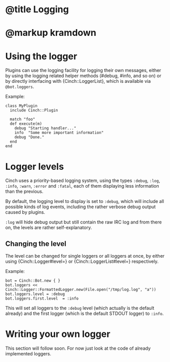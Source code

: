 # @title Logging
# @markup kramdown

# Using the logger

Plugins can use the logging facility for logging their own messages,
either by using the logging related helper methods (#debug, #info, and
so on) or by directly interfacing with {Cinch::LoggerList}, which is
available via `@bot.loggers`.

Example:

    class MyPlugin
      include Cinch::Plugin

      match "foo"
      def execute(m)
        debug "Starting handler..."
        info  "Some more important information"
        debug "Done."
      end
    end

# Logger levels

Cinch uses a priority-based logging system, using the types `:debug`,
`:log`, `:info`, `:warn`, `:error` and `:fatal`, each of them
displaying less information than the previous.

By default, the logging level to display is set to `:debug`, which
will include all possible kinds of log events, including the rather
verbose debug output caused by plugins.

`:log` will hide debug output but still contain the raw IRC log and
from there on, the levels are rather self-explanatory.

## Changing the level

The level can be changed for single loggers or all loggers at once, by either using {Cinch::Logger#level=} or {Cinch::LoggerList#level=} respectively.

Example:

    bot = Cinch::Bot.new { }
    bot.loggers << Cinch::Logger::FormattedLogger.new(File.open("/tmp/log.log", "a"))
    bot.loggers.level = :debug
    bot.loggers.first.level  = :info

This will set all loggers to the `:debug` level (which actually is the
default already) and the first logger (which is the default STDOUT
logger) to `:info`.

# Writing your own logger

This section will follow soon. For now just look at the code of
already implemented loggers.
